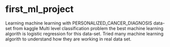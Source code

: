 # first_ml_project
Learning machine learning with PERSONALIZED_CANCER_DIAGNOSIS data-set from kaggle
Multi level classification problem the best machine learning algorith is logistic regression for this data-set.
Tried many machine learning algorith to understand how they are working in real data set.
